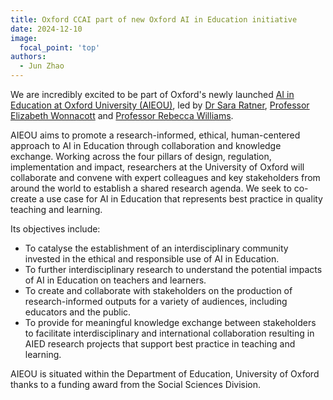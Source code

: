 ```yaml
---
title: Oxford CCAI part of new Oxford AI in Education initiative
date: 2024-12-10
image:
  focal_point: 'top'
authors:
  - Jun Zhao
---
```



We are incredibly excited to be part of Oxford's newly launched [AI in Education at Oxford University (AIEOU)](aieou.web.ox.ac.uk), led by [Dr Sara Ratner](https://www.education.ox.ac.uk/person/sara-ratner/), [Professor Elizabeth Wonnacott](https://www.education.ox.ac.uk/person/elizabeth-wonnacott/) and [Professor Rebecca Williams](https://www.law.ox.ac.uk/people/rebecca-williams). 

AIEOU aims to promote a research-informed, ethical, human-centered approach to AI in Education through collaboration and knowledge exchange. Working across the four pillars of design, regulation, implementation and impact, researchers at the University of Oxford will collaborate and convene with expert colleagues and key stakeholders from around the world to establish a shared research agenda. We seek to co-create a use case for AI in Education that represents best practice in quality teaching and learning.


Its objectives include:
- To catalyse the establishment of an interdisciplinary community invested in the ethical and responsible use of AI in Education.
- To further interdisciplinary research to understand the potential impacts of AI in Education on teachers and learners.
- To create and collaborate with stakeholders on the production of research-informed outputs for a variety of audiences, including educators and the public.
- To provide for meaningful knowledge exchange between stakeholders to facilitate interdisciplinary and international collaboration resulting in AIED research projects that support best practice in teaching and learning.

AIEOU is situated within the Department of Education, University of Oxford thanks to a funding award from the Social Sciences Division. 
